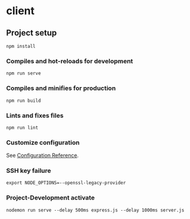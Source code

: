# client

## Project setup
```
npm install
```

### Compiles and hot-reloads for development
```
npm run serve
```

### Compiles and minifies for production
```
npm run build
```

### Lints and fixes files
```
npm run lint
```

### Customize configuration
See [Configuration Reference](https://cli.vuejs.org/config/).

### SSH key failure
```
export NODE_OPTIONS=--openssl-legacy-provider
```

### Project-Development activate 
```
nodemon run serve --delay 500ms express.js --delay 1000ms server.js
```